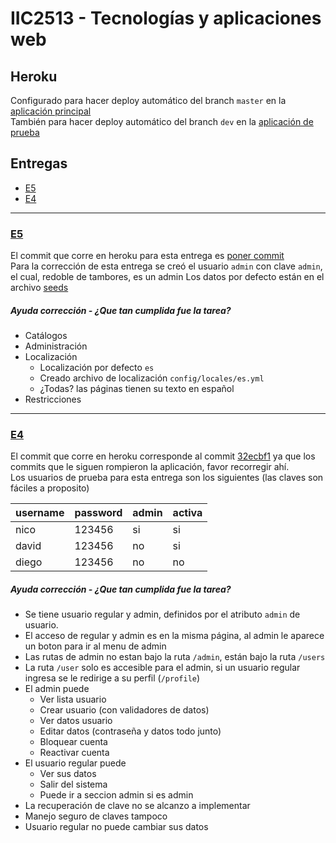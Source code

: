 # IIC2513 - Tecnologías y aplicaciones web

## Heroku
Configurado para hacer deploy automático del branch `master` en la [aplicación principal](http://nidastore.herokuapp.com)  
También para hacer deploy automático del branch `dev` en la [aplicación de prueba](http://devnidastore.herokuapp.com)

## Entregas
- [E5](#e5)
- [E4](#e4)

***

### [E5](/A%20Docs%20tareas/E5.pdf)
El commit que corre en heroku para esta entrega es [poner commit](https://github.com/negebauer/nidastore)  
Para la corrección de esta entrega se creó el usuario `admin` con clave `admin`, el cual, redoble de tambores, es un admin  Los datos por defecto están en el archivo [seeds](/db/seeds.rb)

##### Ayuda corrección - ¿Que tan cumplida fue la tarea?
- Catálogos
- Administración
- Localización
  - Localización por defecto `es`
  - Creado archivo de localización `config/locales/es.yml`
  - ¿Todas? las páginas tienen su texto en español
- Restricciones

***

### [E4](/A%20Docs%20tareas/E4.pdf)
El commit que corre en heroku corresponde al commit [32ecbf1](https://github.com/negebauer/nidastore/commit/32ecbf19e78fa803145ba67d3b76efb481eeae3c) ya que los commits que le siguen rompieron la aplicación, favor recorregir ahí.  
Los usuarios de prueba para esta entrega son los siguientes (las claves son fáciles a proposito)

| username  | password | admin | activa |
|:----------|:---------|:------|:-------|
|nico|123456|si|si|
|david|123456|no|si|
|diego|123456|no|no|

##### Ayuda corrección - ¿Que tan cumplida fue la tarea?
- Se tiene usuario regular y admin, definidos por el atributo `admin` de usuario.
- El acceso de regular y admin es en la misma página, al admin le aparece un boton para ir al menu de admin
- Las rutas de admin no estan bajo la ruta `/admin`, están bajo la ruta `/users`
- La ruta `/user` solo es accesible para el admin, si un usuario regular ingresa se le redirige a su perfil (`/profile`)
- El admin puede
  - Ver lista usuario
  - Crear usuario (con validadores de datos)
  - Ver datos usuario
  - Editar datos (contraseña y datos todo junto)
  - Bloquear cuenta
  - Reactivar cuenta
- El usuario regular puede
  - Ver sus datos
  - Salir del sistema
  - Puede ir a seccion admin si es admin
- La recuperación de clave no se alcanzo a implementar
- Manejo seguro de claves tampoco
- Usuario regular no puede cambiar sus datos
